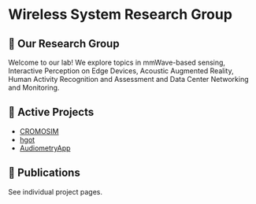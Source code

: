# Wireless System Research Group 

## 🧪 Our Research Group

Welcome to our lab! We explore topics in mmWave-based sensing, Interactive Perception on Edge Devices, Acoustic Augmented Reality, Human Activity Recognition and Assessment and Data Center Networking and Monitoring.

## 🔬 Active Projects

- [CROMOSIM](https://github.com/wisermaclab/CROMOSIM)
- [hgot](https://github.com/wisermaclab/hgot)
- [AudiometryApp](https://github.com/wisermaclab/AudiometryApp)

## 📄 Publications

See individual project pages.
